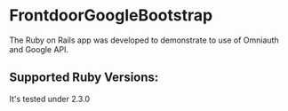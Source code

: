 # FrontdoorGoogleBootstrap

The Ruby on Rails app was developed to demonstrate to use of Omniauth and Google API.



## Supported Ruby Versions:
It's tested under 2.3.0
